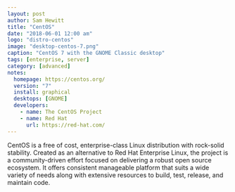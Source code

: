 ```yaml
---
layout: post
author: Sam Hewitt
title: "CentOS"
date: "2018-06-01 12:00 am"
logo: "distro-centos"
image: "desktop-centos-7.png"
caption: "CentOS 7 with the GNOME Classic desktop"
tags: [enterprise, server]
category: [advanced]
notes:
  homepage: https://centos.org/
  version: "7"
  install: graphical
  desktops: [GNOME]
  developers:
    - name: The CentOS Project
    - name: Red Hat
      url: https://red-hat.com/
---
```


CentOS is a free of cost, enterprise-class Linux distribution with rock-solid stability. Created as an alternative to Red Hat Enterprise Linux, the project is a community-driven effort focused on delivering a robust open source ecosystem. It offers consistent manageable platform that suits a wide variety of needs along with extensive resources to build, test, release, and maintain code.